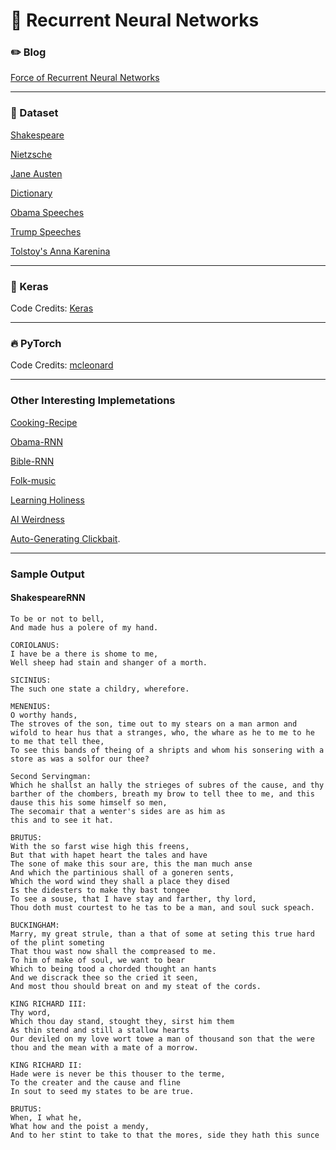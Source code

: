 # :arrows_counterclockwise: Recurrent Neural Networks

### :pencil2: Blog 

[Force of Recurrent Neural Networks](https://dudeperf3ct.github.io/rnn/2019/01/19/Force-of-Recurrent-Neural-Networks/)

---

### :cookie: Dataset 

[Shakespeare](https://raw.githubusercontent.com/karpathy/char-rnn/master/data/tinyshakespeare/input.txt)

[Nietzsche](https://s3.amazonaws.com/text-datasets/nietzsche.txt)

[Jane Austen](http://www.gutenberg.org/files/31100/31100.txt)

[Dictionary](http://www.gutenberg.org/cache/epub/29765/pg29765.txt)

[Obama Speeches](https://raw.githubusercontent.com/samim23/obama-rnn/master/input.txt)

[Trump Speeches](https://raw.githubusercontent.com/ryanmcdermott/trump-speeches/master/speeches.txt)

[Tolstoy's Anna Karenina](https://raw.githubusercontent.com/mcleonard/pytorch-charRNN/master/data/anna.txt)

---

### :postal_horn: Keras

Code Credits: [Keras](https://github.com/keras-team/keras/blob/master/examples/lstm_text_generation.py)

---

### :fire: PyTorch

Code Credits: [mcleonard](https://github.com/mcleonard/pytorch-charRNN/blob/master/TorchRNN.ipynb)

---

### Other Interesting Implemetations

[Cooking-Recipe](https://gist.github.com/nylki/1efbaa36635956d35bcc)

[Obama-RNN](https://medium.com/@samim/obama-rnn-machine-generated-political-speeches-c8abd18a2ea0)

[Bible-RNN](https://twitter.com/RNN_Bible)

[Folk-music](https://soundcloud.com/seaandsailor/sets/char-rnn-composes-irish-folk-music)

[Learning Holiness](https://cpury.github.io/learning-holiness/)

[AI Weirdness](http://aiweirdness.com/)

[Auto-Generating Clickbait](https://larseidnes.com/2015/10/13/auto-generating-clickbait-with-recurrent-neural-networks/).

---

### Sample Output

#### ShakespeareRNN

```
To be or not to bell,
And made hus a polere of my hand.

CORIOLANUS:
I have be a there is shome to me,
Well sheep had stain and shanger of a morth.

SICINIUS:
The such one state a childry, wherefore.

MENENIUS:
O worthy hands,
The stroves of the son, time out to my stears on a man armon and wifold to hear hus that a stranges, who, the whare as he to me to he to me that tell thee,
To see this bands of theing of a shripts and whom his sonsering with a store as was a solfor our thee?

Second Servingman:
Which he shallst an hally the strieges of subres of the cause, and thy barther of the chombers, breath my brow to tell thee to me, and this dause this his some himself so men,
The secomair that a wenter's sides are as him as
this and to see it hat.

BRUTUS:
With the so farst wise high this freens,
But that with hapet heart the tales and have
The sone of make this sour are, this the man much anse
And which the partinious shall of a goneren sents,
Which the word wind they shall a place they dised
Is the didesters to make thy bast tongee
To see a souse, that I have stay and farther, thy lord,
Thou doth must courtest to he tas to be a man, and soul suck speach.

BUCKINGHAM:
Marry, my great strule, than a that of some at seting this true hard of the plint someting
That thou wast now shall the compreased to me.
To him of make of soul, we want to bear
Which to being tood a chorded thought an hants
And we discrack thee so the cried it seen,
And most thou should breat on and my steat of the cords.

KING RICHARD III:
Thy word,
Which thou day stand, stought they, sirst him them
As thin stend and still a stallow hearts
Our deviled on my love wort towe a man of thousand son that the were thou and the mean with a mate of a morrow.

KING RICHARD II:
Hade were is never be this thouser to the terme,
To the creater and the cause and fline
In sout to seed my states to be are true.

BRUTUS:
When, I what he,
What how and the poist a mendy,
And to her stint to take to that the mores, side they hath this sunce 
```

